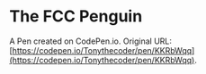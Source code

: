 # The FCC Penguin

A Pen created on CodePen.io. Original URL: [https://codepen.io/Tonythecoder/pen/KKRbWqq](https://codepen.io/Tonythecoder/pen/KKRbWqq).

